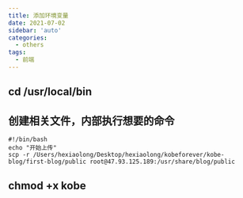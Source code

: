 ```yaml
---
title: 添加环境变量
date: 2021-07-02
sidebar: 'auto'
categories:
  - others
tags:
  - 前端
---
```


## cd /usr/local/bin

## 创建相关文件，内部执行想要的命令

```shell
#!/bin/bash
echo "开始上传"
scp -r /Users/hexiaolong/Desktop/hexiaolong/kobeforever/kobe-blog/first-blog/public root@47.93.125.189:/usr/share/blog/public
```

## chmod +x kobe
